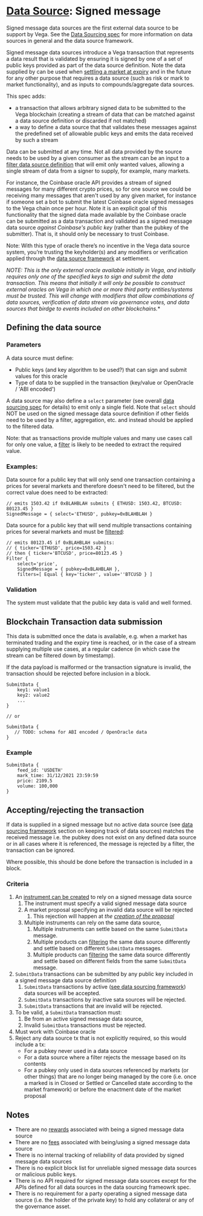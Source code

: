 # [Data Source](./0045-data-sourcing.md): Signed message

Signed message data sources are the first external data source to be support by Vega. See the [Data Sourcing spec](./0045-data-sourcing.md) for more information on data sources in general and the data source framework.

Signed message data sources introduce a Vega transaction that represents a data result that is validated by ensuring it is signed by one of a set of public keys provided as part of the data source definition. Note the data supplied by can be used when [settling a market at expiry](./0004-settlement-at-instrument-expiry.md) and in the future for any other purpose that requires a data source (such as risk or mark to market functionality), and as inputs to compounds/aggregate data sources.

This spec adds:
- a transaction that allows arbitrary signed data to be submitted to the Vega blockchain (creating a stream of data that can be matched against a data source definition or discarded if not matched)
- a way to define a data source that that validates these messages against the predefined set of allowable public keys and emits the data received by such a stream 

Data can be submitted at any time. Not all data provided by the source needs to be used by a given consumer as the stream can be an input to a [filter data source definition](./0047-data-source-filter.md) that will emit only wanted values, allowing a single stream of data from a signer to supply, for example, many markets.

For instance, the Coinbase oracle API provides a stream of signed messages for many different crypto prices, so for one source we could be receiving many messages that aren't used by any given market, for instance if someone set a bot to submit the latest Coinbase oracle signed messages to the Vega chain once per hour. Note it is an explicit goal of this functionality that the signed data made available by the Coinbase oracle can be submitted as a data transaction and validated as a signed message data source *against Coinbase's public key* (rather than the pubkey of the submitter). That is, it should only be necessary to trust Coinbase.

Note: With this type of oracle there’s no incentive in the Vega data source system, you’re trusting the keyholder(s) and any modifiers or verification applied through the [data source framework](./0045-data-sourcing.md) at settlement.

*NOTE: This is the only external oracle available initially in Vega, and initially requires only one of the specified keys to sign and submit the data transaction. This means that initially it will only be possible to construct external oracles on Vega in which one or more third party entities/systems must be trusted. This will change with modifiers that allow combinations of data sources, verification of data stream via governance votes, and data sources that birdge to events included on other blockchains.**


## Defining the data source


### Parameters 

A data source must define:

- Public keys (and key algorithm to be used?) that can sign and submit values for this oracle
- Type of data to be supplied in the transaction (key/value or OpenOracle / 'ABI encoded')

A data source may also define a `select` parameter (see overall [data sourcing spec](./0045-data-sourcing.md) for details) to emit only a single field. Note that `select` should NOT be used on the signed message data source definition if other fields need to be used by a filter, aggregation, etc. and instead should be applied to the filtered data.

Note: that as transactions provide multiple values and many use cases call for only one value, a [filter](./0047-data-source-filter.md) is likely to be needed to extract the required value.


### Examples:

Data source for a public key that will only send one transaction containing a prices for several markets and therefore doesn't need to be filtered, but the correct value does need to be extracted:

```
// emits 1503.42 if 0xBLAHBLAH submits { ETHUSD: 1503.42, BTCUSD: 80123.45 } 
SignedMessage = { select='ETHUSD', pubkey=0xBLAHBLAH }
```

Data source for a public key that will send multiple transactions containing prices for several markets and must be [filtered](./0047-data-source-filter.md):

```
// emits 80123.45 if 0xBLAHBLAH submits:
// { ticker='ETHUSD', price=1503.42 } 
// then { ticker='BTCUSD', price=80123.45 } 
Filter { 
    select='price', 
    SignedMessage = { pubkey=0xBLAHBLAH }, 
    filters=[ Equal { key='ticker', value=''BTCUSD } ]
```


### Validation

The system must validate that the public key data is valid and well formed.


## Blockchain Transaction data submission

This data is submitted once the data is available, e.g. when a market has terminated trading and the expiry time is reached, or in the case of a stream supplying multiple use cases, at a regular cadence (in which case the stream can be filtered down by timestamp).

If the data payload is malformed or the transaction signature is invalid, the transaction should be rejected before inclusion in a block.

```
SubmitData {
    key1: value1
    key2: value2
    ...
}

// or

SubmitData {
   // TODO: schema for ABI encoded / OpenOracle data
}
```

### Example

```
SubmitData {
    feed_id: 'USDETH'
    mark_time: 31/12/2021 23:59:59
    price: 2109.5
    volume: 100,000
}
```


## Accepting/rejecting the transaction

If data is supplied in a signed message but no active data source (see [data sourcing framework](./0045-data-sourcing.md) section on keeping track of data sources) matches the received message i.e. the pubkey does not exist on any defined data source or in all cases where it is referenced, the message is rejected by a filter, the transaction can be ignored.

Where possible, this should be done before the transaction is included in a block.




### Criteria

1. An [instrument can be created](./0028-governance.md) to rely on a signed message data source
    1. The instrument must specify a valid signed message data source
    1. A market proposal specifying an invalid data source will be rejected
        1. This rejection will happen at *the [creation of the proposal](./0028-governance.md#lifecycle-of-a-proposal)*
    1. Multiple instruments can rely on the same data source, 
        1. Multiple instruments can settle based on the same `SubmitData` message.
        1. Multiple products can [filtering](./0047-data-source-filter.md) the same data source differently and settle based on different `SubmitData` messages.
        1. Multiple products can [filtering](./0047-data-source-filter.md) the same data source differently and settle based on different fields from the same `SubmitData` message.
1. `SubmitData` transactions can be submitted by any public key included in a signed message data source definition
    1. `SubmitData` transactions by active ([see data sourcing framework](./0045-data-sourcing.md)) data sources will be accepted.
    1. `SubmitData` transactions by inactive sata sources will be rejected.
    1. `SubmitData` transactions that are invalid will be rejected.
1. To be valid, a `SubmitData` transaction must:
    1. Be from an active signed message data source,
    1. Invalid `SubmitData` transactions must be rejected.
1. Must work with Coinbase oracle
1. Reject any data source tx that is not explicitly required, so this would include a tx:
    - For a pubkey never used in a data source
    - For a data source where a filter rejects the message based on its contents
    - For a pubkey only used in data sources referenced by markets (or other things) that are no longer being managed by the core (i.e. once a marked is in Closed or Settled or Cancelled state according to the market framework) or before the enactment date of the market proposal


## Notes

- There are no [rewards](./0029-fees.md) associated with being a signed message data source
- There are no [fees](./0029-fees.md) associated with being/using a signed message data source
- There is no internal tracking of reliability of data provided by signed message data sources
- There is no explicit block list for unreliable signed message data sources or malicious public keys.
- There is no API required for signed message data sources except for the APIs defined for all data sources in the data sourcing frameowrk spec.
- There is no requirement for a party operating a signed message data source (i.e. the holder of the private key) to hold any collateral or any of the governance asset.